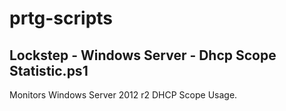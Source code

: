 # prtg-scripts

## Lockstep - Windows Server - Dhcp Scope Statistic.ps1
Monitors Windows Server 2012 r2 DHCP Scope Usage.
